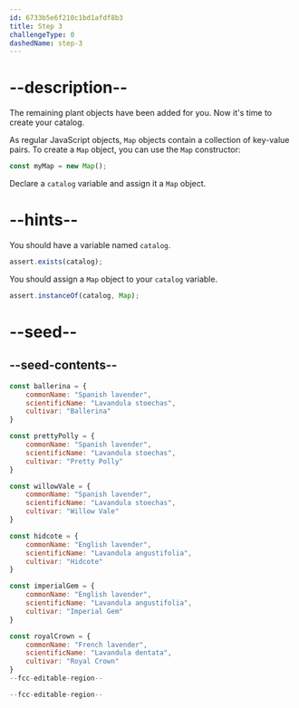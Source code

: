 ```yaml
---
id: 6733b5e6f210c1bd1afdf8b3
title: Step 3
challengeType: 0
dashedName: step-3
---
```


# --description--

The remaining plant objects have been added for you. Now it's time to create your catalog.

As regular JavaScript objects, `Map` objects contain a collection of key-value pairs. To create a `Map` object, you can use the `Map` constructor:

```js
const myMap = new Map();
```

Declare a `catalog` variable and assign it a `Map` object.

# --hints--

You should have a variable named `catalog`.

```js
assert.exists(catalog);
```

You should assign a `Map` object to your `catalog` variable.

```js
assert.instanceOf(catalog, Map);
```

# --seed--

## --seed-contents--

```js
const ballerina = {
    commonName: "Spanish lavender",
    scientificName: "Lavandula stoechas",
    cultivar: "Ballerina"
}

const prettyPolly = {
    commonName: "Spanish lavender",
    scientificName: "Lavandula stoechas",
    cultivar: "Pretty Polly"
}

const willowVale = {
    commonName: "Spanish lavender",
    scientificName: "Lavandula stoechas",
    cultivar: "Willow Vale"
}

const hidcote = {
    commonName: "English lavender",
    scientificName: "Lavandula angustifolia",
    cultivar: "Hidcote"
}

const imperialGem = {
    commonName: "English lavender",
    scientificName: "Lavandula angustifolia",
    cultivar: "Imperial Gem"
}

const royalCrown = {
    commonName: "French lavender",
    scientificName: "Lavandula dentata",
    cultivar: "Royal Crown"
}
--fcc-editable-region--

--fcc-editable-region--
```
